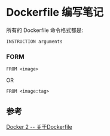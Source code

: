 # Dockerfile 编写笔记


所有的 Dockerfile 命令格式都是:

```
INSTRUCTION arguments

```

### FORM

```
FROM <image>
```
OR

```
FROM <image:tag>
```

## 参考

[Docker 2 -- 关于Dockerfile](http://blog.tankywoo.com/docker/2014/05/08/docker-2-dockerfile.html)